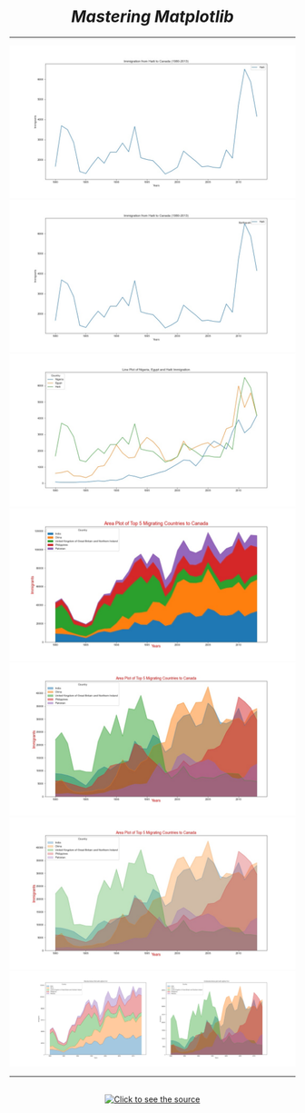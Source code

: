<i><h1 align='center'>Mastering Matplotlib</h1></i>
<hr>

![](Plots/Plot1.jpg)
<br>
![](Plots/Plot2.jpg)
<br>
![](Plots/Plot3.jpg)
<br>
![](Plots/Plot4.jpg)
<br>
![](Plots/Plot5.jpg)
<br>
![](Plots/Plot6.jpg)
<br>
![](Plots/Plot7.jpg)
<br>
<hr>


<div align="center">
	<br>
	<a href="https://raw.githubusercontent.com/sindresorhus/css-in-readme-like-wat/main/readme.md">
		<img src="Plots/treemap1.svg" width="800" height="400" alt="Click to see the source">
	</a>
	<br>
</div>
